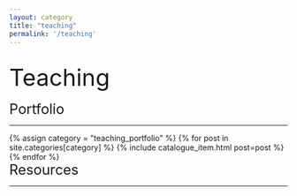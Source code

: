 ```yaml
---
layout: category
title: "teaching"
permalink: '/teaching'
---
```


<br>
<div style="font-size:3em;">Teaching</div>
<br>
<div style="font-size:1.8em;">Portfolio</div>
<hr>
<div class="catalogue">
  {% assign category = "teaching_portfolio" %}
  {% for post in site.categories[category] %}
    {% include catalogue_item.html post=post %}
  {% endfor %}
</div>
<div style="font-size:1.8em;">Resources</div>
<hr>
